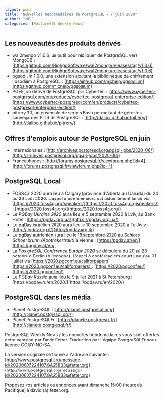 ```yaml
---
layout: post
title: "Nouvelles hebdomadaires de PostgreSQL - 7 juin 2020"
author: "chl"
categories: [PostgreSQL Weekly News]
---
```


## Les nouveautés des produits dérivés

- wal2mongo v1.0.6, un outil pour répliquer de PostgreSQL vers MongoDB :
  [https://github.com/HighgoSoftware/wal2mongo/releases/tag/v1.0.6](https://github.com/HighgoSoftware/wal2mongo/releases/tag/v1.0.6)
- pgsodium 1.0.0, une extension ajoutant la bibliothèque de chiffrement libsodium à PostgreSQL :
  [https://github.com/michelp/pgsodium](https://github.com/michelp/pgsodium)
- PGEE, un dérivé de PostgreSQL par Cybertec :
  [https://www.cybertec-postgresql.com/en/products/cybertec-postgresql-enterprise-edition/](https://www.cybertec-postgresql.com/en/products/cybertec-postgresql-enterprise-edition/)
- pitrery 3.1, un ensemble de scripts Bash permettant de gérer les sauvegardes PITR de PostgreSQL :
  [http://dalibo.github.io/pitrery/](http://dalibo.github.io/pitrery/)

<!--more-->

## Offres d'emplois autour de PostgreSQL en juin

- Internationales : [http://archives.postgresql.org/pgsql-jobs/2020-06/](http://archives.postgresql.org/pgsql-jobs/2020-06/)
- Francophones : [http://forums.postgresql.fr/viewforum.php?id=4](http://forums.postgresql.fr/viewforum.php?id=4)

## PostgreSQL Local

- FOSS4G 2020 aura lieu à Calgary (province d'Alberta au Canada) du 24 au 29 août 2020.
  L'appel à conférenciers est actuellement lancé via [https://2020.foss4g.org/speakers/](https://2020.foss4g.org/speakers/) :
  [https://2020.foss4g.org/](https://2020.foss4g.org/)
- Le *PGDay Ukraine 2020* aura lieu le 5 septembre 2020 à Lviv, au Bank Hotel :
  [https://pgday.org.ua/](https://pgday.org.ua/)
- Le pgDay israélien 2020 aura lieu le 10 septembre 2020 à Tel Aviv :
  [http://pgday.org.il/](http://pgday.org.il/)
- Le pgDay autrichien aura lieu le 18 septembre 2020 au <em>Schloss Schoenbrunn
  (Apothekertrakt)</em> à Vienne :
  [https://pgday.at/en/](https://pgday.at/en/)
- La *PostgreSQL Conference Europe 2020* se déroulera du 20 au 23 octobre à Berlin (Allemagne).
  L'appel à conférenciers court jusqu'au 31 juillet via [https://2020.pgconf.eu/callforpapers](https://2020.pgconf.eu/callforpapers) :
  [https://2020.pgconf.eu/](https://2020.pgconf.eu/)
- Le *PGDay Russia* aura lieu le 9 juillet 2021 à St Petersburg :
  [https://pgday.ru/en/2020/](https://pgday.ru/en/2020/)

## PostgreSQL dans les média

- Planet PostgreSQL : [http://planet.postgresql.org/](http://planet.postgresql.org/)
- Planet PostgreSQLFr : [http://planete.postgresql.fr/](http://planete.postgresql.fr/)

PostgreSQL Weekly News / les nouvelles hebdomadaires vous sont offertes cette semaine par David Fetter. Traduction par l'équipe PostgreSQLFr sous licence CC BY-NC-SA.


La version originale se trouve à l'adresse suivante :
[http://www.postgresql.org/message-id/20200607224107.GA25833@fetter.org](http://www.postgresql.org/message-id/20200607224107.GA25833@fetter.org)

Proposez vos articles ou annonces avant dimanche 15:00 (heure du Pacifique) à david (a) fetter.org.

